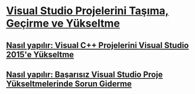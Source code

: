 # [Visual Studio Projelerini Taşıma, Geçirme ve Yükseltme](porting-migrating-and-upgrading-visual-studio-projects.md)
## [Nasıl yapılır: Visual C++ Projelerini Visual Studio 2015'e Yükseltme](how-to-upgrade-visual-cpp-projects-to-visual-studio-2015.md)
## [Nasıl yapılır: Başarısız Visual Studio Proje Yükseltmelerinde Sorun Giderme](how-to-troubleshoot-unsuccessful-visual-studio-project-upgrades.md)

